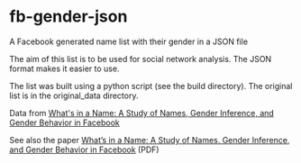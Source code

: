 # fb-gender-json
A Facebook generated name list with their gender in a JSON file

The aim of this list is to be used for social network analysis.
The JSON format makes it easier to use.

The list was built using a python script (see the build directory).
The original list is in the original_data directory.

Data from [
What's in a Name: A Study of Names, Gender Inference, and Gender Behavior in Facebook](https://sites.google.com/site/facebooknamelist/home)

See also the paper [What’s in a Name: A Study of Names, Gender Inference,
and Gender Behavior in Facebook](https://www.cis.uab.edu/saxena/docs/trsc-snsmw11.pdf) (PDF)